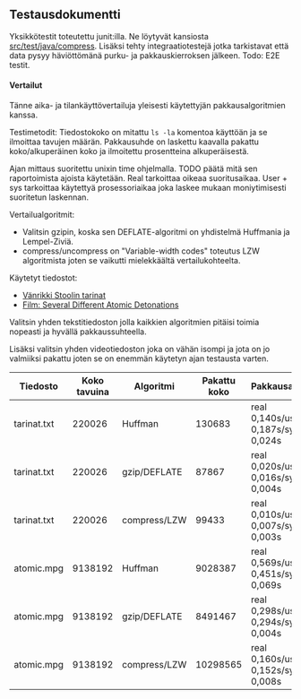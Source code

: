 ## Testausdokumentti

Yksikkötestit toteutettu junit:illa. 
Ne löytyvät kansiosta [src/test/java/compress](https://github.com/kotommi/pakkaaja/tree/master/src/test/java/compress).
Lisäksi tehty integraatiotestejä jotka tarkistavat että data pysyy häviöttömänä purku- ja pakkauskierroksen jälkeen.
Todo: E2E testit. 
#### Vertailut
Tänne aika- ja tilankäyttövertailuja yleisesti käytettyjän pakkausalgoritmien kanssa.

Testimetodit:
Tiedostokoko on mitattu ```ls -la``` komentoa käyttöän ja se ilmoittaa tavujen määrän.
Pakkausuhde on laskettu kaavalla pakattu koko/alkuperäinen koko ja ilmoitettu prosentteina alkuperäisestä.

Ajan mittaus suoritettu unixin time ohjelmalla.
TODO päätä mitä sen raportoimista ajoista käytetään. 
Real tarkoittaa oikeaa suoritusaikaa. 
User + sys tarkoittaa käytettyä prosessoriaikaa joka laskee mukaan moniytimisesti suoritetun laskennan.

Vertailualgoritmit: 
  * Valitsin gzipin, koska sen DEFLATE-algoritmi on yhdistelmä Huffmania ja Lempel-Ziviä. 
  * compress/uncompress on "Variable-width codes" toteutus LZW algoritmista joten se vaikutti mielekkäältä vertailukohteelta.
  
  
Käytetyt tiedostot:

*  [Vänrikki Stoolin tarinat](https://www.gutenberg.org/ebooks/12688.txt.utf-8) 
*  [Film: Several Different Atomic Detonations](https://www.gutenberg.org/files/5215/5215-mpg.mpg)

Valitsin yhden tekstitiedoston jolla kaikkien algoritmien pitäisi toimia nopeasti ja hyvällä pakkaussuhteella. 

Lisäksi valitsin yhden videotiedoston joka on vähän isompi ja jota on jo valmiiksi pakattu joten se on enemmän käytetyn ajan testausta varten. 


|Tiedosto |Koko tavuina |Algoritmi |Pakattu koko |Pakkausaika |Purkuaika |Pakkaussuhde |   	
|---	|---	|---	|---	|---	|---	|---	|	
|tarinat.txt |220026   	|Huffman   	|130683 |real 0,140s/user 0,187s/sys 0,024s   	|real 0,134s/user 0,182s/sys 0,025s|59.39%   	|   	
|tarinat.txt |220026   	|gzip/DEFLATE |87867|real 0,020s/user 0,016s/sys 0,004s |real 0,006s/user 0,006s/sys 0,000s   	|39.93%   	|   	
|tarinat.txt |220026   	|compress/LZW |99433|real 0,010s/user 0,007s/sys 0,003s   	|real 0,007s/user 0,005s/sys 0,000s |45.19%   	|   	
|atomic.mpg |9138192 |Huffman |9028387 |real 0,569s/user 0,451s/sys 0,069s   	|real 0,863s/user 0,702s/sys	0,052s   	|98.79%   	|   
|atomic.mpg |9138192 |gzip/DEFLATE |8491467 |real 0,298s/user 0,294s/sys 0,004s   	|real 0,072s/user 0,068s/sys	0,004s   	|92.92%   	   	|
|atomic.mpg |9138192 |compress/LZW |10298565 |real 0,160s/user 0,152s/sys 0,008s   	|real 0,067s/user 0,051s/sys 0,017s   	|112.69%   	|   